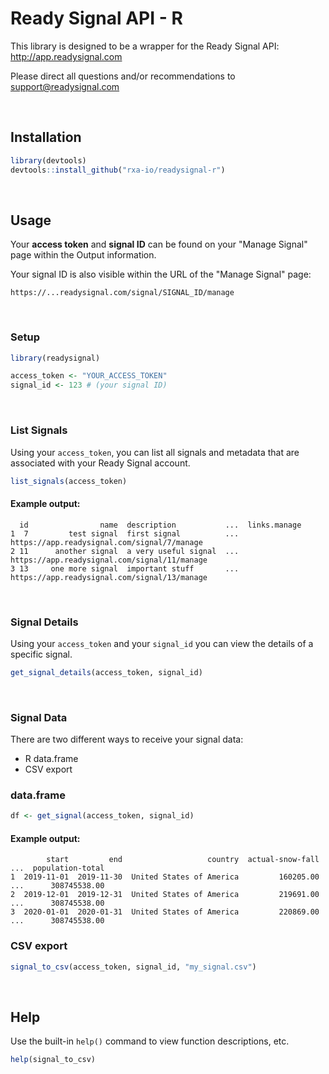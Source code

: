 # Ready Signal API - R
This library is designed to be a wrapper for the Ready Signal API: http://app.readysignal.com

Please direct all questions and/or recommendations to support@readysignal.com

<br>

## Installation

```R
library(devtools)
devtools::install_github("rxa-io/readysignal-r")
```

<br>

## Usage

Your **access token** and **signal ID** can be found on your "Manage Signal" page within the Output information.

Your signal ID is also visible within the URL of the "Manage Signal" page:
```
https://...readysignal.com/signal/SIGNAL_ID/manage
```

<br>

### Setup

```r
library(readysignal)

access_token <- "YOUR_ACCESS_TOKEN"
signal_id <- 123 # (your signal ID)
```

<br>

### List Signals

Using your ```access_token```, you can list all signals and metadata that are associated with your Ready Signal account.

```r
list_signals(access_token)
```
#### Example output:
```
  id                name  description           ...  links.manage
1  7         test signal  first signal          ...  https://app.readysignal.com/signal/7/manage
2 11      another signal  a very useful signal  ...  https://app.readysignal.com/signal/11/manage
3 13     one more signal  important stuff       ...  https://app.readysignal.com/signal/13/manage
```

<br>

### Signal Details

Using your ```access_token``` and your ```signal_id``` you can view the details of a specific signal.

```r
get_signal_details(access_token, signal_id)
```
<br>

### Signal Data
There are two different ways to receive your signal data:
* R data.frame
* CSV export

### data.frame
```r
df <- get_signal(access_token, signal_id)
```

#### Example output:
```
        start         end                   country  actual-snow-fall  ...  population-total
1  2019-11-01  2019-11-30  United States of America         160205.00  ...      308745538.00
2  2019-12-01  2019-12-31  United States of America         219691.00  ...      308745538.00
3  2020-01-01  2020-01-31  United States of America         220869.00  ...      308745538.00
```

### CSV export 
```r
signal_to_csv(access_token, signal_id, "my_signal.csv")
```

<br>

## Help

Use the built-in `help()` command to view function descriptions, etc.
```r
help(signal_to_csv)
```